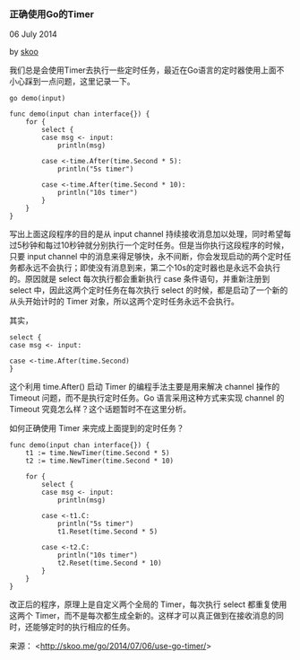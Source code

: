 

### 正确使用Go的Timer

06 July 2014

by [skoo](http://skoo.me/skoo.html)

我们总是会使用Timer去执行一些定时任务，最近在Go语言的定时器使用上面不小心踩到一点问题，这里记录一下。

```
go demo(input)

func demo(input chan interface{}) {
    for {
        select {
        case msg <- input:
            println(msg)

        case <-time.After(time.Second * 5):
            println("5s timer")

        case <-time.After(time.Second * 10):
            println("10s timer")
        }
    }
}

```

写出上面这段程序的目的是从 input channel 持续接收消息加以处理，同时希望每过5秒钟和每过10秒钟就分别执行一个定时任务。但是当你执行这段程序的时候，只要 input channel 中的消息来得足够快，永不间断，你会发现启动的两个定时任务都永远不会执行；即使没有消息到来，第二个10s的定时器也是永远不会执行的。原因就是 select 每次执行都会重新执行 case 条件语句，并重新注册到 select 中，因此这两个定时任务在每次执行 select 的时候，都是启动了一个新的从头开始计时的 Timer 对象，所以这两个定时任务永远不会执行。

其实，

```
select {
case msg <- input:

case <-time.After(time.Second)
}

```

这个利用 time.After() 启动 Timer 的编程手法主要是用来解决 channel 操作的 Timeout 问题，而不是执行定时任务。Go 语言采用这种方式来实现 channel 的 Timeout 究竟怎么样？这个话题暂时不在这里分析。

如何正确使用 Timer 来完成上面提到的定时任务？

```
func demo(input chan interface{}) {
    t1 := time.NewTimer(time.Second * 5)
    t2 := time.NewTimer(time.Second * 10)

    for {
        select {
        case msg <- input:
            println(msg)

        case <-t1.C:
            println("5s timer")
            t1.Reset(time.Second * 5)

        case <-t2.C:
            println("10s timer")
            t2.Reset(time.Second * 10)
        }
    }
}

```

改正后的程序，原理上是自定义两个全局的 Timer，每次执行 select 都重复使用这两个 Timer，而不是每次都生成全新的。这样才可以真正做到在接收消息的同时，还能够定时的执行相应的任务。

来源： <<http://skoo.me/go/2014/07/06/use-go-timer/>>


